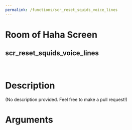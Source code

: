 ```yaml
---
permalink: /functions/scr_reset_squids_voice_lines
---
```

# Room of Haha Screen  
## scr_reset_squids_voice_lines  
&nbsp;  
# Description  
(No description provided. Feel free to make a pull request!) 
&nbsp;  
# Arguments



